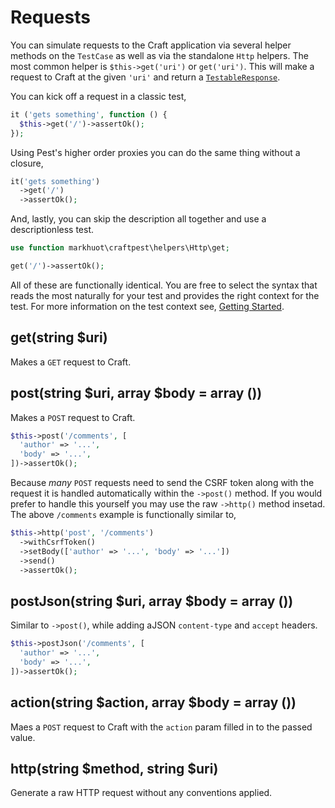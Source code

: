 # Requests

You can simulate requests to the Craft application via several helper methods
on the `TestCase` as well as via the standalone `Http` helpers. The most
common helper is `$this->get('uri')` or `get('uri')`. This will make a request
to Craft at the given `'uri'` and return a [`TestableResponse`](assertions/response.md).

You can kick off a request in a classic test,

```php
it ('gets something', function () {
  $this->get('/')->assertOk();
});
```

Using Pest's higher order proxies you can do the same thing without a closure,

```php
it('gets something')
  ->get('/')
  ->assertOk();
```

And, lastly, you can skip the description all together and use a descriptionless
test.

```php
use function markhuot\craftpest\helpers\Http\get;

get('/')->assertOk();
```

All of these are functionally identical. You are free to select the syntax that reads
the most naturally for your test and provides the right context for the test. For
more information on the test context see, [Getting Started](getting-started.md).

## get(string $uri)
Makes a `GET` request to Craft.

## post(string $uri, array $body = array ())
Makes a `POST` request to Craft.

```php
$this->post('/comments', [
  'author' => '...',
  'body' => '...',
])->assertOk();
```

Because _many_ `POST` requests need to send the CSRF token along with the
request it is handled automatically within the `->post()` method. If
you would prefer to handle this yourself you may use the raw `->http()` method
insetad. The above `/comments` example is functionally similar to,

```php
$this->http('post', '/comments')
  ->withCsrfToken()
  ->setBody(['author' => '...', 'body' => '...'])
  ->send()
  ->assertOk();
```

## postJson(string $uri, array $body = array ())
Similar to `->post()`, while adding aJSON `content-type` and `accept` headers.

```php
$this->postJson('/comments', [
  'author' => '...',
  'body' => '...',
])->assertOk();
```

## action(string $action, array $body = array ())
Maes a `POST` request to Craft with the `action` param filled in to the
passed value.

## http(string $method, string $uri)
Generate a raw HTTP request without any conventions applied.